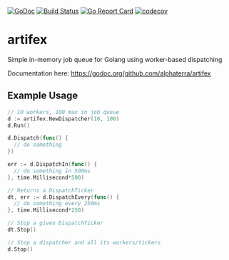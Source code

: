 [![GoDoc](http://godoc.org/github.com/alphaterra/artifex?status.png)](http://godoc.org/github.com/alphaterra/artifex)
[![Build Status](https://travis-ci.org/alphaterra/artifex.svg?branch=master)](https://travis-ci.org/alphaterra/artifex)
[![Go Report Card](https://goreportcard.com/badge/github.com/alphaterra/artifex)](https://goreportcard.com/report/github.com/alphaterra/artifex)
[![codecov](https://codecov.io/gh/alphaterra/artifex/branch/master/graph/badge.svg)](https://codecov.io/gh/alphaterra/artifex)

# artifex

Simple in-memory job queue for Golang using worker-based dispatching

Documentation here: https://godoc.org/github.com/alphaterra/artifex

## Example Usage

```go
// 10 workers, 100 max in job queue
d := artifex.NewDispatcher(10, 100)
d.Run()

d.Dispatch(func() {
  // do something
})

err := d.DispatchIn(func() {
  // do something in 500ms
}, time.Millisecond*500)

// Returns a DispatchTicker
dt, err := d.DispatchEvery(func() {
  // do something every 250ms
}, time.Millisecond*250)

// Stop a given DispatchTicker
dt.Stop()

// Stop a dispatcher and all its workers/tickers
d.Stop()
```
